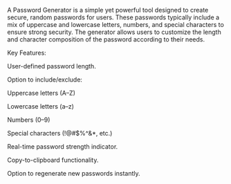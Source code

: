 A Password Generator is a simple yet powerful tool designed to create secure, random passwords for users. These passwords typically include a mix of uppercase and lowercase letters, numbers, and special characters to ensure strong security. The generator allows users to customize the length and character composition of the password according to their needs.

Key Features:

User-defined password length.

Option to include/exclude:

Uppercase letters (A–Z)

Lowercase letters (a–z)

Numbers (0–9)

Special characters (!@#$%^&*, etc.)

Real-time password strength indicator.

Copy-to-clipboard functionality.

Option to regenerate new passwords instantly.
